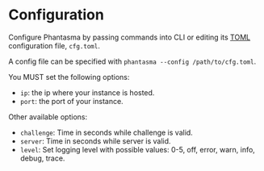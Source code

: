 # Configuration

Configure Phantasma by passing commands into CLI or editing its [TOML](https://toml.io/en/) configuration file, `cfg.toml`.

A config file can be specified with `phantasma --config /path/to/cfg.toml`.

You MUST set the following options:

- `ip`: the ip where your instance is hosted.
- `port`: the port of your instance.

Other available options:

- `challenge`: Time in seconds while challenge is valid.
- `server`: Time in seconds while server is valid.
- `level`: Set logging level with possible values: 0-5, off, error, warn, info, debug, trace.
